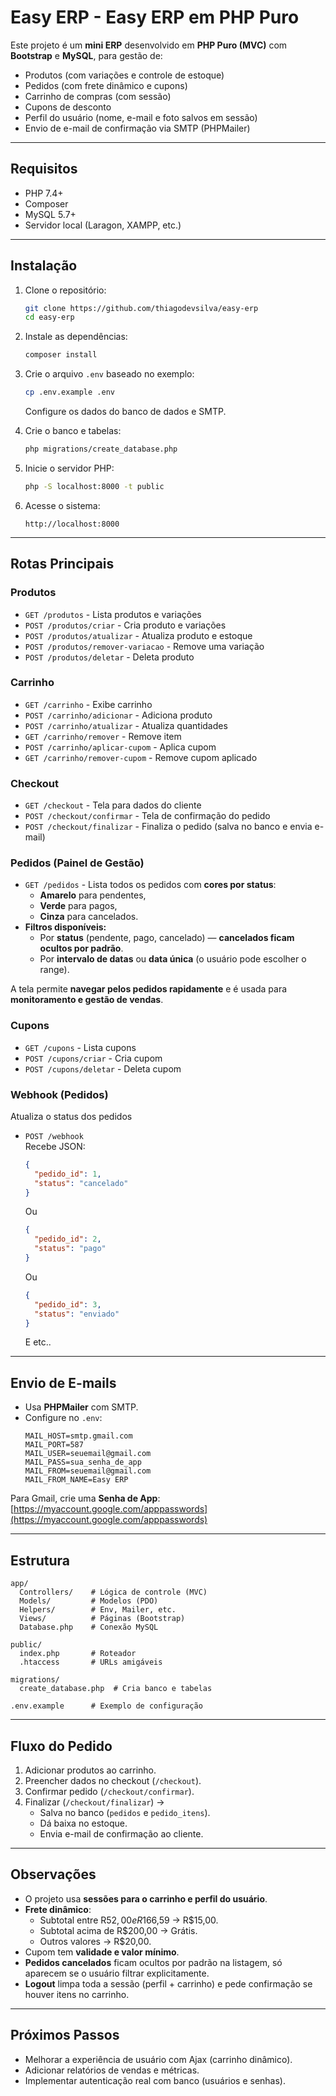 # Easy ERP - Easy ERP em PHP Puro

Este projeto é um **mini ERP** desenvolvido em **PHP Puro (MVC)** com **Bootstrap** e **MySQL**, para gestão de:

- Produtos (com variações e controle de estoque)
- Pedidos (com frete dinâmico e cupons)
- Carrinho de compras (com sessão)
- Cupons de desconto
- Perfil do usuário (nome, e-mail e foto salvos em sessão)
- Envio de e-mail de confirmação via SMTP (PHPMailer)

---

## Requisitos
- PHP 7.4+
- Composer
- MySQL 5.7+
- Servidor local (Laragon, XAMPP, etc.)

---

## Instalação

1. Clone o repositório:
   ```bash
   git clone https://github.com/thiagodevsilva/easy-erp
   cd easy-erp
   ```

2. Instale as dependências:
   ```bash
   composer install
   ```

3. Crie o arquivo `.env` baseado no exemplo:
   ```bash
   cp .env.example .env
   ```
   Configure os dados do banco de dados e SMTP.

4. Crie o banco e tabelas:
   ```bash
   php migrations/create_database.php
   ```

5. Inicie o servidor PHP:
   ```bash
   php -S localhost:8000 -t public
   ```

6. Acesse o sistema:
   ```
   http://localhost:8000
   ```

---

## Rotas Principais

### Produtos
- `GET /produtos` - Lista produtos e variações
- `POST /produtos/criar` - Cria produto e variações
- `POST /produtos/atualizar` - Atualiza produto e estoque
- `POST /produtos/remover-variacao` - Remove uma variação
- `POST /produtos/deletar` - Deleta produto

### Carrinho
- `GET /carrinho` - Exibe carrinho
- `POST /carrinho/adicionar` - Adiciona produto
- `POST /carrinho/atualizar` - Atualiza quantidades
- `GET /carrinho/remover` - Remove item
- `POST /carrinho/aplicar-cupom` - Aplica cupom
- `GET /carrinho/remover-cupom` - Remove cupom aplicado

### Checkout
- `GET /checkout` - Tela para dados do cliente
- `POST /checkout/confirmar` - Tela de confirmação do pedido
- `POST /checkout/finalizar` - Finaliza o pedido (salva no banco e envia e-mail)

### Pedidos (Painel de Gestão)
- `GET /pedidos` - Lista todos os pedidos com **cores por status**:
  - **Amarelo** para pendentes,
  - **Verde** para pagos,
  - **Cinza** para cancelados.
- **Filtros disponíveis:**
  - Por **status** (pendente, pago, cancelado) — **cancelados ficam ocultos por padrão**.
  - Por **intervalo de datas** ou **data única** (o usuário pode escolher o range).

A tela permite **navegar pelos pedidos rapidamente** e é usada para **monitoramento e gestão de vendas**.


### Cupons
- `GET /cupons` - Lista cupons
- `POST /cupons/criar` - Cria cupom
- `POST /cupons/deletar` - Deleta cupom

### Webhook (Pedidos)
Atualiza o status dos pedidos

- `POST /webhook`  
  Recebe JSON:
  ```json
  {
    "pedido_id": 1,
    "status": "cancelado"
  }
  ```
  Ou
  ```json
  {
    "pedido_id": 2,
    "status": "pago"
  }
  ```
  Ou
  ```json
  {
    "pedido_id": 3,
    "status": "enviado"
  }
  ```
  E etc..

---

## Envio de E-mails
- Usa **PHPMailer** com SMTP.
- Configure no `.env`:
  ```env
  MAIL_HOST=smtp.gmail.com
  MAIL_PORT=587
  MAIL_USER=seuemail@gmail.com
  MAIL_PASS=sua_senha_de_app
  MAIL_FROM=seuemail@gmail.com
  MAIL_FROM_NAME=Easy ERP
  ```

Para Gmail, crie uma **Senha de App**:
[https://myaccount.google.com/apppasswords](https://myaccount.google.com/apppasswords)

---

## Estrutura
```
app/
  Controllers/    # Lógica de controle (MVC)
  Models/         # Modelos (PDO)
  Helpers/        # Env, Mailer, etc.
  Views/          # Páginas (Bootstrap)
  Database.php    # Conexão MySQL

public/
  index.php       # Roteador
  .htaccess       # URLs amigáveis

migrations/
  create_database.php  # Cria banco e tabelas

.env.example      # Exemplo de configuração
```

---

## Fluxo do Pedido
1. Adicionar produtos ao carrinho.
2. Preencher dados no checkout (`/checkout`).
3. Confirmar pedido (`/checkout/confirmar`).
4. Finalizar (`/checkout/finalizar`) →  
   - Salva no banco (`pedidos` e `pedido_itens`).  
   - Dá baixa no estoque.  
   - Envia e-mail de confirmação ao cliente.

---

## Observações
- O projeto usa **sessões para o carrinho e perfil do usuário**.
- **Frete dinâmico**:
  - Subtotal entre R$52,00 e R$166,59 → R$15,00.
  - Subtotal acima de R$200,00 → Grátis.
  - Outros valores → R$20,00.
- Cupom tem **validade e valor mínimo**.
- **Pedidos cancelados** ficam ocultos por padrão na listagem, só aparecem se o usuário filtrar explicitamente.
- **Logout** limpa toda a sessão (perfil + carrinho) e pede confirmação se houver itens no carrinho.

---

## Próximos Passos
- Melhorar a experiência de usuário com Ajax (carrinho dinâmico).
- Adicionar relatórios de vendas e métricas.
- Implementar autenticação real com banco (usuários e senhas).
